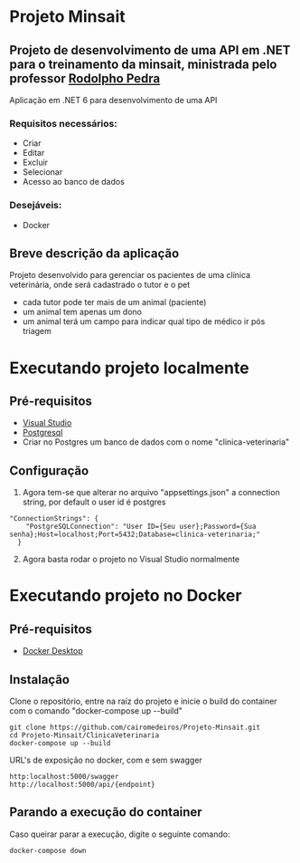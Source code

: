 # Projeto Minsait
## Projeto de desenvolvimento de uma API em .NET para o treinamento da minsait, ministrada pelo professor <a href="https://www.linkedin.com/in/rodolphopedra/">Rodolpho Pedra</a>

Aplicação em .NET 6 para desenvolvimento de uma API

### Requisitos necessários:
- Criar
- Editar
- Excluir
- Selecionar
- Acesso ao banco de dados

### Desejáveis:
- Docker

## Breve descrição da aplicação
Projeto desenvolvido para gerenciar os pacientes de uma clínica veterinária, onde será cadastrado o tutor e o pet
- cada tutor pode ter mais de um animal (paciente)
- um animal tem apenas um dono
- um animal terá um campo para indicar qual tipo de médico ir pós triagem

# Executando projeto localmente
## Pré-requisitos
- <a href="https://visualstudio.microsoft.com/pt-br/downloads/">Visual Studio</a>
- <a href="https://www.postgresql.org/download/windows/">Postgresql</a>
- Criar no Postgres um banco de dados com o nome "clinica-veterinaria"

## Configuração

1. Agora tem-se que alterar no arquivo "appsettings.json" a connection string, por default o user id é postgres
```
"ConnectionStrings": {
    "PostgreSQLConnection": "User ID={Seu user};Password={Sua senha};Host=localhost;Port=5432;Database=clinica-veterinaria;"
  }
```  
2. Agora basta rodar o projeto no Visual Studio normalmente

# Executando projeto no Docker
## Pré-requisitos
- <a href="https://www.docker.com/products/docker-desktop/">Docker Desktop</a>

## Instalação

Clone o repositório, entre na raíz do projeto e inicie o build do container com o comando "docker-compose up --build"
```
git clone https://github.com/cairomedeiros/Projeto-Minsait.git
cd Projeto-Minsait/ClinicaVeterinaria
docker-compose up --build
```
URL's de exposição no docker, com e sem swagger

```
http:localhost:5000/swagger
http://localhost:5000/api/{endpoint}
```

## Parando a execução do container

Caso queirar parar a execução, digite o seguinte comando:

```
docker-compose down
```
